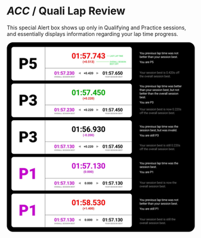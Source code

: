 # *ACC* / Quali Lap Review
This special Alert box shows up only in Qualifying and Practice sessions, and essentially displays information regarding your lap time progress.

![Quali Lap Review](../images/QualiLapReview-Full.jpg)